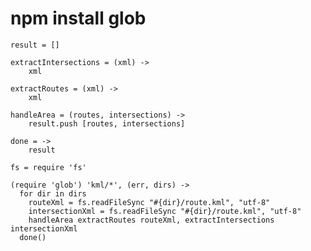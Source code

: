 # npm install glob

    result = []

    extractIntersections = (xml) ->
        xml

    extractRoutes = (xml) ->
        xml

    handleArea = (routes, intersections) ->
        result.push [routes, intersections]

    done = ->
        result

    fs = require 'fs'

    (require 'glob') 'kml/*', (err, dirs) ->
      for dir in dirs
        routeXml = fs.readFileSync "#{dir}/route.kml", "utf-8"
        intersectionXml = fs.readFileSync "#{dir}/route.kml", "utf-8"
        handleArea extractRoutes routeXml, extractIntersections intersectionXml
      done()
